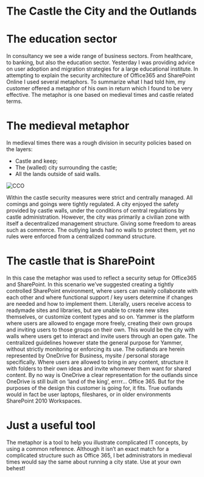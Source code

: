 # The Castle the City and the Outlands


# The education sector
In consultancy we see a wide range of business sectors. From healthcare, to banking, but also the education sector. Yesterday I was providing advice on user adoption and migration strategies for a large educational institute. In attempting to explain the security architecture of Office365 and SharePoint Online I used several metaphors. To summarize what I had told him, my customer offered a metaphor of his own in return which I found to be very effective. The metaphor is one based on medieval times and castle related terms.

# The medieval metaphor
In medieval times there was a rough division in security policies based on the layers:

* Castle and keep;
* The (walled) city surrounding the castle;
* All the lands outside of said walls.

![CCO](/CCO.png)

Within the castle security measures were strict and centrally managed. All comings and goings were tightly regulated. A city enjoyed the safety provided by castle walls, under the conditions of central regulations by castle administration. However, the city was primarily a civilian zone with itself a decentralized management structure. Giving some freedom to areas such as commerce. The outlying lands had no walls to protect them, yet no rules were enforced from a centralized command structure.

# The castle that is SharePoint
In this case the metaphor was used to reflect a security setup for Office365 and SharePoint. In this scenario we’ve suggested creating a tightly controlled SharePoint environment, where users can mainly collaborate with each other and where functional support / key users determine if changes are needed and how to implement them. Literally, users receive access to readymade sites and libraries, but are unable to create new sites themselves, or customize content types and so on. Yammer is the platform where users are allowed to engage more freely, creating their own groups and inviting users to those groups on their own. This would be the city with walls where users get to interact and invite users through an open gate. The centralized guidelines however state the general purpose for Yammer, without strictly monitoring or enforcing its use. The outlands are herein represented by OneDrive for Business, mysite / personal storage specifically. Where users are allowed to bring in any content, structure it with folders to their own ideas and invite whomever them want for shared content. By no way is OneDrive a clear representation for the outlands since OneDrive is still built on ‘land of the king’, errrr… Office 365. But for the purposes of the design this customer is going for, it fits. True outlands would in fact be user laptops, fileshares, or in older environments SharePoint 2010 Workspaces.

# Just a useful tool
The metaphor is a tool to help you illustrate complicated IT concepts, by using a common reference. Although it isn’t an exact match for a complicated structure such as Office 365, I bet administrators in medieval times would say the same about running a city state. Use at your own behest!
